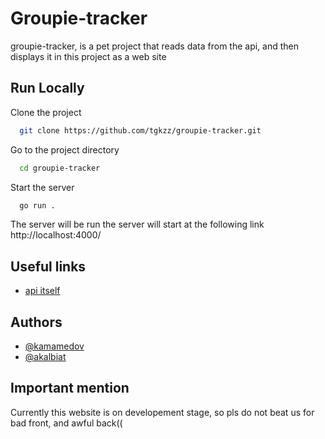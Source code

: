 
# Groupie-tracker

groupie-tracker, is a pet project that reads data from the api, and then displays it in this project as a web site


## Run Locally

Clone the project

```bash
  git clone https://github.com/tgkzz/groupie-tracker.git
```

Go to the project directory

```bash
  cd groupie-tracker
```

Start the server

```bash
  go run .
```

The server will be run the server will start at the following link http://localhost:4000/


## Useful links

- [api itself](https://groupietrackers.herokuapp.com/api)

## Authors

- [@kamamedov](https://01.alem.school/git/kamamedov)
- [@akalbiat](https://01.alem.school/git/akalbiat)

## Important mention

Currently this website is on developement stage, so pls do not beat us for bad front, and awful back((